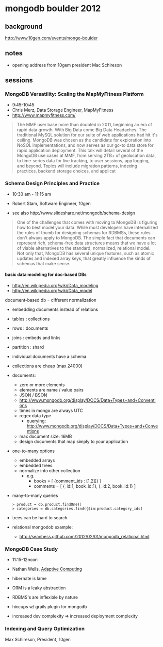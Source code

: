 # mongodb boulder 2012

## background

<http://www.10gen.com/events/mongo-boulder>

## notes

- opening address from 10gem president Mac Schireson


## sessions

### MongoDB Versatility: Scaling the MapMyFitness Platform

- 9:45-10:45
- Chris Merz, Data Storage Engineer, MapMyFitness
- <http://www.mapmyfitness.com/>

> The MMF user base more than doubled in 2011, beginning an era of rapid data growth. With Big Data come Big Data Headaches. The traditional MySQL solution for our suite of web applications had hit it's ceiling. MongoDB was chosen as the candidate for exploration into NoSQL implementations, and now serves as our go-to data store for rapid application deployment. This talk will detail several of the MongoDB use cases at MMF, from serving 2TB+ of geolocation data, to time-series data for live tracking, to user sessions, app logging, and beyond. Topics will include migration patterns, indexing practices, backend storage choices, and applicat

### Schema Design Principles and Practice

- 10:30 am - 11:15 am
- Robert Stam, Software Engineer, 10gen

- see also <http://www.slideshare.net/mongodb/schema-design>

> One of the challenges that comes with moving to MongoDB is figuring how to best model your data. While most developers have internalized the rules of thumb for designing schemas for RDBMSs, these rules don't always apply to MongoDB. The simple fact that documents can represent rich, schema-free data structures means that we have a lot of viable alternatives to the standard, normalized, relational model. Not only that, MongoDB has several unique features, such as atomic updates and indexed array keys, that greatly influence the kinds of schemas that make sense.

#### basic data modeling for doc-based DBs

- <http://en.wikipedia.org/wiki/Data_modeling>
- <http://en.wikipedia.org/wiki/Data_model>

document-based db = different normalization

- embedding documents instead of relations
- tables : collections
- rows : documents
- joins : embeds and links
- partition : shard
- individual documents have a schema

- collections are cheap (max 24000)
- documents:
  - zero or more elements
  - elements are name / value pairs
  - JSON / BSON
  - <http://www.mongodb.org/display/DOCS/Data+Types+and+Conventions>
  - times in mongo are always UTC
  - regex data type
    - querying: <http://www.mongodb.org/display/DOCS/Data+Types+and+Conventions>
  - max document size: 16MB
  - design documents that map simply to your application

- one-to-many options
  - embedded arrays
  - embedded trees
  - normalize into other collection
    - e.g.
      - books    = [ {comment_ids : [1,2]]} ]
      - comments = [ {_id:1, book_id:1}, {_id:2, book_id:1} ]

- many-to-many queries

      > product = db.product.findOne()
      > categories = db.categories.find({$in:product.category_ids)

- trees can be hard to search

- relational mongodob example:
  - <http://seanhess.github.com/2012/02/01/mongodb_relational.html>

### MongoDB Case Study

- 11:15-12noon
- Nathan Wells, [Adaptive Computing](http://www.adaptivecomputing.com/about/index.php)

- hibernate is lame
- ORM is a leaky abstraction
- RDBMS's are inflexible by nature
- hiccups w/ grails plugin for mongodb
- increased dev complexity => increased deployment complexity


### Indexing and Query Optimization

Max Schireson, President, 10gen

